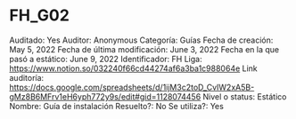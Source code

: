 # FH_G02

Auditado: Yes
Auditor: Anonymous
Categoría: Guías
Fecha de creación: May 5, 2022
Fecha de última modificación: June 3, 2022
Fecha en la que pasó a estático: June 9, 2022
Identificador: FH
Liga: https://www.notion.so/032240f66cd44274af6a3ba1c988064e 
Link auditoría: https://docs.google.com/spreadsheets/d/1ijM3c2toD_CvIW2xA5B-gMz8B6MFrv1eH6yph772y9s/edit#gid=1128074456
Nivel o status: Estático
Nombre: Guía de instalación
Resuelto?: No
Se utiliza?: Yes